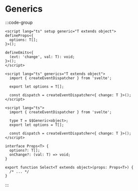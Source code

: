 # Generics

:::code-group

```vue [Vue]
<script lang="ts" setup generic="T extends object">
defineProps<{
  options: T[];
}>();

defineEmits<{
  (evt: 'change', val: T): void;
}>();
</script>
```

```svelte [Svelte (generics)]
<script lang="ts" generics="T extends object">
  import { createEventDispatcher } from 'svelte';

  export let options = T[];

  const dispatch = createEventDispatcher<{ change: T }>();
</script>
```

```svelte [Svelte ($$Generic)]
<script lang="ts">
  import { createEventDispatcher } from 'svelte';

  type T = $$Generic<object>;
  export let options = T[];

  const dispatch = createEventDispatcher<{ change: T }>();
</script>
```

```tsx [React]
interface Props<T> {
  options?: T[];
  onChange?: (val: T) => void;
}

export function Select<T extends object>(props: Props<T>) {
  /* ... */
}
```

:::
